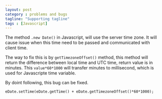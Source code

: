 ```yaml
---
layout: post
category : problems and bugs
tagline: "Supporting tagline"
tags : [Javascript]
---
```

The method `.new Date()` in Javascript, will use the server time zone. It will cause issue when this time need to be passed and communicated with client time.

The way to fix this is by `getTimezoneOffset()` method, this method will return the difference between local time and UTC time, return value is in minutes. This `value*60*1000` will transfer minutes to millisecond, which is used for Javascripte time variable.

By doint following, this bug can be fixed.

~~~
eDate.setTime(eDate.getTime() + eDate.getTimezoneOffset()*60*1000);
~~~